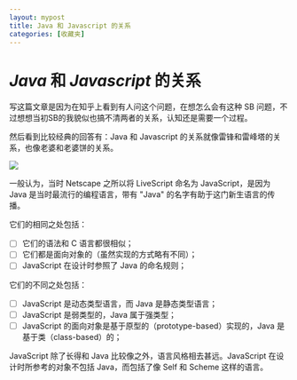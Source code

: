 ```yaml
---
layout: mypost
title: Java 和 Javascript 的关系
categories: [收藏夹]
---
```


# _Java_ 和 *Javascript* 的关系

写这篇文章是因为在知乎上看到有人问这个问题，在想怎么会有这种 SB 问题，不过想想当初SB的我貌似也搞不清两者的关系，认知还是需要一个过程。

然后看到比较经典的回答有：Java 和 Javascript 的关系就像雷锋和雷峰塔的关系，也像老婆和老婆饼的关系。

![](https://z3.ax1x.com/2021/04/01/cV7Iwd.jpg)

一般认为，当时 Netscape 之所以将 LiveScript 命名为 JavaScript，是因为 Java 是当时最流行的编程语言，带有 "Java" 的名字有助于这门新生语言的传播。

它们的相同之处包括：
- [ ] 它们的语法和 C 语言都很相似；
- [ ] 它们都是面向对象的（虽然实现的方式略有不同）；
- [ ] JavaScript 在设计时参照了 Java 的命名规则；

它们的不同之处包括：
- [ ] JavaScript 是动态类型语言，而 Java 是静态类型语言；
- [ ] JavaScript 是弱类型的，Java 属于强类型；
- [ ] JavaScript 的面向对象是基于原型的（prototype-based）实现的，Java 是基于类（class-based）的；

JavaScript 除了长得和 Java 比较像之外，语言风格相去甚远。JavaScript 在设计时所参考的对象不包括 Java，而包括了像 Self 和 Scheme 这样的语言。
 


